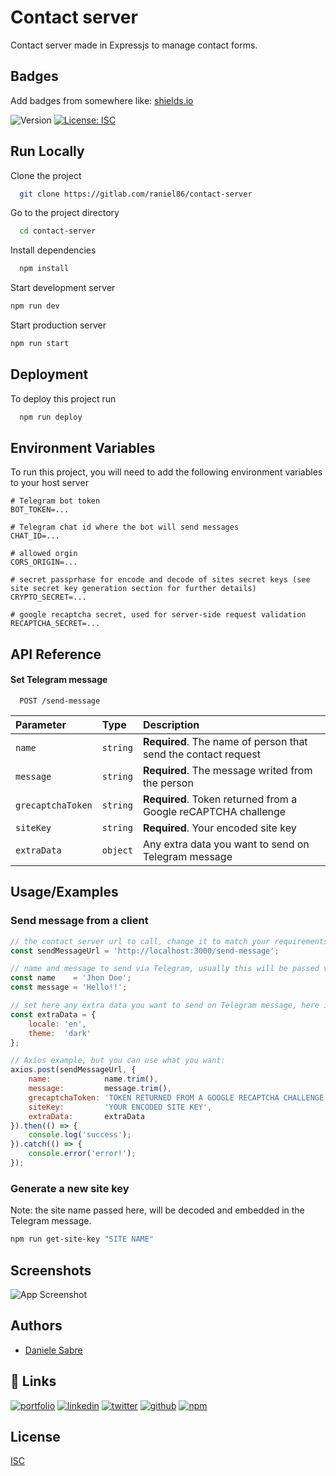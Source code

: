 # Contact server

Contact server made in Expressjs to manage contact forms.


## Badges

Add badges from somewhere like: [shields.io](https://shields.io/)

![Version](https://img.shields.io/badge/version-1.0.0-blue.svg?cacheSeconds=2592000)
[![License: ISC](https://img.shields.io/badge/License-ISC-yellow.svg)](#)


## Run Locally

Clone the project

```bash
  git clone https://gitlab.com/raniel86/contact-server
```

Go to the project directory

```bash
  cd contact-server
```

Install dependencies

```bash
  npm install
```

Start development server

```bash
npm run dev
```

Start production server

```bash
npm run start
```


## Deployment

To deploy this project run

```bash
  npm run deploy
```


## Environment Variables

To run this project, you will need to add the following environment variables to your host server

```dotenv
# Telegram bot token
BOT_TOKEN=...

# Telegram chat id where the bot will send messages
CHAT_ID=...

# allowed orgin
CORS_ORIGIN=...

# secret passprhase for encode and decode of sites secret keys (see site secret key generation section for further details)
CRYPTO_SECRET=...

# google recaptcha secret, used for server-side request validation
RECAPTCHA_SECRET=...
```
## API Reference

#### Set Telegram message

```http
  POST /send-message
```

| Parameter         | Type     | Description                                                    |
| :---------------- | :------- | :------------------------------------------------------------- |
| `name`            | `string` | **Required**. The name of person that send the contact request |
| `message`         | `string` | **Required**. The message writed from the person               |
| `grecaptchaToken` | `string` | **Required**. Token returned from a Google reCAPTCHA challenge |
| `siteKey`         | `string` | **Required**. Your encoded site key                            |
| `extraData`       | `object` | Any extra data you want to send on Telegram message            |


## Usage/Examples

### Send message from a client

```javascript
// the contact server url to call, change it to match your requirements
const sendMessageUrl = 'http://localhost:3000/send-message';

// name and message to send via Telegram, usually this will be passed via form
const name    = 'Jhon Doe';
const message = 'Hello!!';

// set here any extra data you want to send on Telegram message, here is an example of what I used for my personal site
const extraData = {
    locale: 'en',
    theme:  'dark'
};

// Axios example, but you can use what you want:
axios.post(sendMessageUrl, {
    name:            name.trim(),
    message:         message.trim(),
    grecaptchaToken: 'TOKEN RETURNED FROM A GOOGLE RECAPTCHA CHALLENGE',
    siteKey:         'YOUR ENCODED SITE KEY',
    extraData:       extraData
}).then(() => {
    console.log('success');
}).catch(() => {
    console.error('error!');
});
```

### Generate a new site key

Note: the site name passed here, will be decoded and embedded in the Telegram message.

```bash
npm run get-site-key "SITE NAME"
```


## Screenshots

![App Screenshot](https://ds-contact-server.herokuapp.com/telegram_example.png)


## Authors

- [Daniele Sabre](https://www.danielesabre.com)


## 🔗 Links
[![portfolio](https://img.shields.io/badge/my_portfolio-000?style=for-the-badge&logo=ko-fi&logoColor=white)](https://www.danielesabre.com)
[![linkedin](https://img.shields.io/badge/linkedin-0A66C2?style=for-the-badge&logo=linkedin&logoColor=white)](https://linkedin.com/in/danielesabre)
[![twitter](https://img.shields.io/badge/twitter-1DA1F2?style=for-the-badge&logo=twitter&logoColor=white)](https://twitter.com/raniel86)
[![github](https://img.shields.io/badge/github-171515?style=for-the-badge&logo=github&logoColor=white)](https://github.com/raniel86)
[![npm](https://img.shields.io/badge/npm-cb0000?style=for-the-badge&logo=npm&logoColor=white)](https://www.npmjs.com/~raniel)


## License

[ISC](https://choosealicense.com/licenses/isc/)

